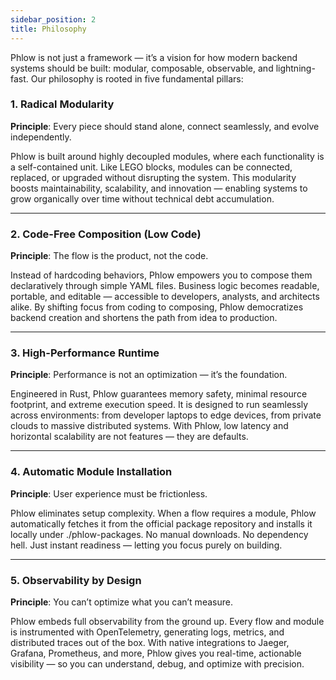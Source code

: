 ```yaml
---
sidebar_position: 2
title: Philosophy
---
```

Phlow is not just a framework — it’s a vision for how modern backend systems should be built: modular, composable, observable, and lightning-fast.
Our philosophy is rooted in five fundamental pillars:

###  1. Radical Modularity  
**Principle**: Every piece should stand alone, connect seamlessly, and evolve independently.

Phlow is built around highly decoupled modules, where each functionality is a self-contained unit. Like LEGO blocks, modules can be connected, replaced, or upgraded without disrupting the system.
This modularity boosts maintainability, scalability, and innovation — enabling systems to grow organically over time without technical debt accumulation.

---

### 2. Code-Free Composition (Low Code)  
**Principle**: The flow is the product, not the code.

Instead of hardcoding behaviors, Phlow empowers you to compose them declaratively through simple YAML files. Business logic becomes readable, portable, and editable — accessible to developers, analysts, and architects alike.
By shifting focus from coding to composing, Phlow democratizes backend creation and shortens the path from idea to production.

---

### 3. High-Performance Runtime  
**Principle**: Performance is not an optimization — it’s the foundation.

Engineered in Rust, Phlow guarantees memory safety, minimal resource footprint, and extreme execution speed.
It is designed to run seamlessly across environments: from developer laptops to edge devices, from private clouds to massive distributed systems.
With Phlow, low latency and horizontal scalability are not features — they are defaults.

---

###  4. Automatic Module Installation  
**Principle**: User experience must be frictionless.

Phlow eliminates setup complexity. When a flow requires a module, Phlow automatically fetches it from the official package repository and installs it locally under ./phlow-packages.
No manual downloads. No dependency hell. Just instant readiness — letting you focus purely on building.

---

###  5. Observability by Design  
**Principle**: You can’t optimize what you can’t measure.

Phlow embeds full observability from the ground up.
Every flow and module is instrumented with OpenTelemetry, generating logs, metrics, and distributed traces out of the box.
With native integrations to Jaeger, Grafana, Prometheus, and more, Phlow gives you real-time, actionable visibility — so you can understand, debug, and optimize with precision.